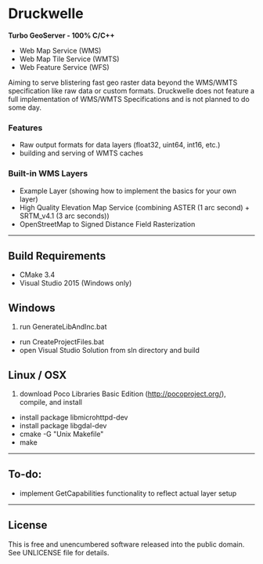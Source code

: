 # Druckwelle #

**Turbo GeoServer - 100% C/C++**

 * Web Map Service (WMS)
 * Web Map Tile Service (WMTS)
 * Web Feature Service (WFS)

Aiming to serve blistering fast geo raster data beyond the WMS/WMTS specification like raw data or custom formats.
Druckwelle does not feature a full implementation of WMS/WMTS Specifications and is not planned to do some day.

### Features ###

 * Raw output formats for data layers (float32, uint64, int16, etc.)
 * building and serving of WMTS caches

### Built-in WMS Layers ###

 * Example Layer (showing how to implement the basics for your own layer)
 * High Quality Elevation Map Service (combining ASTER (1 arc second) + SRTM_v4.1 (3 arc seconds))
 * OpenStreetMap to Signed Distance Field Rasterization

---

## Build Requirements ##

 * CMake 3.4
 * Visual Studio 2015 (Windows only)

## Windows ##

 1. run GenerateLibAndInc.bat
 * run CreateProjectFiles.bat
 * open Visual Studio Solution from sln directory and build

## Linux / OSX ##

 1. download Poco Libraries Basic Edition (http://pocoproject.org/), compile, and install
 * install package libmicrohttpd-dev
 * install package libgdal-dev
 * cmake -G "Unix Makefile"
 * make

---

## To-do: ##

 * implement GetCapabilities functionality to reflect actual layer setup

---

## License ##

This is free and unencumbered software released into the public domain. See UNLICENSE file for details.
